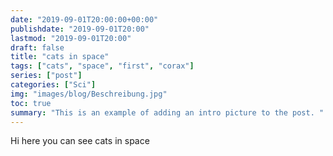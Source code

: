 ```yaml
---
date: "2019-09-01T20:00:00+00:00"
publishdate: "2019-09-01T20:00"
lastmod: "2019-09-01T20:00"
draft: false
title: "cats in space"
tags: ["cats", "space", "first", "corax"]
series: ["post"]
categories: ["Sci"]
img: "images/blog/Beschreibung.jpg"
toc: true
summary: "This is an example of adding an intro picture to the post. "
---
```

Hi here you can see cats in space
